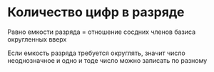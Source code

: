 # Количество цифр в разряде
Равно емкости разряда = отношение сосдних членов базиса округленных вверх

Если емкость разряда требуется округлять, значит число неоднозначное и одно и тоде число можно записать по разному